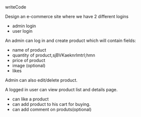 writeCode

Design an e-commerce site where we have 2 different logins

- admin login
- user login

An admin can log in and create product which will contain fields:

- name of product
- quantity of product,sjBVKaeknrlmtrl;hmn
- price of product
- image (optional)
- likes

Admin can also edit/delete product.

A logged in user can view product list and details page.

- can like a product
- can add product to his cart for buying.
- can add comment on produts(optional)
